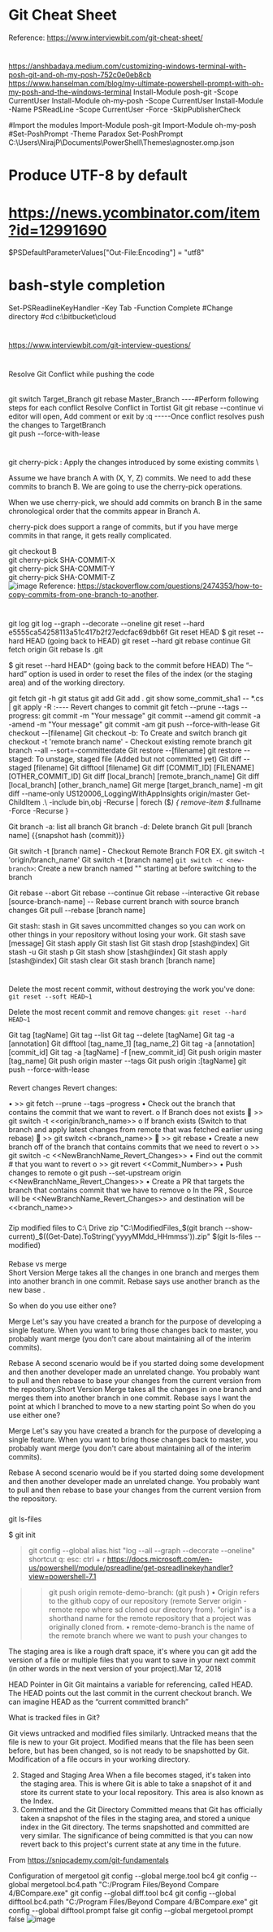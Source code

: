 # Git Cheat Sheet
Reference: https://www.interviewbit.com/git-cheat-sheet/
#
#
https://anshbadaya.medium.com/customizing-windows-terminal-with-posh-git-and-oh-my-posh-752c0e0eb8cb
https://www.hanselman.com/blog/my-ultimate-powershell-prompt-with-oh-my-posh-and-the-windows-terminal
Install-Module posh-git -Scope CurrentUser
Install-Module oh-my-posh -Scope CurrentUser
Install-Module -Name PSReadLine -Scope CurrentUser -Force -SkipPublisherCheck


#Import the modules
Import-Module posh-git
Import-Module oh-my-posh
#Set-PoshPrompt -Theme Paradox
Set-PoshPrompt C:\Users\NirajP\Documents\PowerShell\Themes\agnoster.omp.json
# Produce UTF-8 by default
# https://news.ycombinator.com/item?id=12991690
$PSDefaultParameterValues["Out-File:Encoding"] = "utf8"
# bash-style completion
Set-PSReadlineKeyHandler -Key Tab -Function Complete
#Change directory
#cd c:\bitbucket\cloud

#
#
https://www.interviewbit.com/git-interview-questions/
#
#
Resolve Git Conflict while pushing the code
######
git switch Target_Branch
git rebase Master_Branch
----#Perform following steps for each conflict
	Resolve Conflict in Tortist Git
	git rebase --continue
	vi editor will open, Add comment or exit by :q
-----Once conflict resolves push the changes to TargetBranch	
git push --force-with-lease
######
#
git cherry-pick : Apply the changes introduced by some existing commits \

Assume we have branch A with (X, Y, Z) commits. We need to add these commits to branch B. We are going to use the cherry-pick operations.

When we use cherry-pick, we should add commits on branch B in the same chronological order that the commits appear in Branch A.

cherry-pick does support a range of commits, but if you have merge commits in that range, it gets really complicated.

git checkout B \
git cherry-pick SHA-COMMIT-X \
git cherry-pick SHA-COMMIT-Y \
git cherry-pick SHA-COMMIT-Z \
![image](https://user-images.githubusercontent.com/61636643/177572907-eedb7dff-836b-4283-84bd-6004fc9b8bff.png)
Reference: https://stackoverflow.com/questions/2474353/how-to-copy-commits-from-one-branch-to-another.

#
git log
git log --graph --decorate --oneline
git reset --hard e5555ca54258113a51c417b2f27edcfac69dbb6f
Git reset HEAD
$ git reset --hard HEAD       (going back to HEAD)
git reset --hard
git rebase continue
Git fetch origin
Git rebase
ls .git

$ git reset --hard HEAD^      (going back to the commit before HEAD)
The “–hard” option is used in order to reset the files of the index (or the staging area) and of the working directory.	

git fetch
git -h
git status
git add 
Git add .
git show some_commit_sha1  -- *.cs | git apply -R :---- Revert changes to commit 
git fetch --prune --tags --progress: 
git commit -m "Your message"
git commit --amend
git commit -a -amend -m "Your message"
git commit -am
git push --force-with-lease
Git checkout --[filename]
Git checkout -b: To Create and switch branch 
git checkout -t 'remote branch name' - Checkout existing remote branch
git branch --all --sort=-committerdate
Git restore --[filename]
git restore --staged: To unstage, staged file (Added but not committed yet)
Git diff --staged [filename]
Git difftool [filename]
Git diff [COMMIT_ID] [FILENAME] [OTHER_COMMIT_ID] Git diff [local_branch] [remote_branch_name]
Git diff [local_branch] [other_branch_name]
Git merge [target_branch_name] -m
git diff --name-only US120006_LoggingWithAppInsights origin/master
Get-ChildItem .\ -include bin,obj -Recurse | forech ($_) {​​ remove-item $_.fullname -Force -Recurse }​​

Git branch -a: list all branch
Git branch -d: Delete branch
Git pull [branch name] {{snapshot hash (commit)}}

Git switch -t [branch name] - Checkout Remote Branch 
	FOR EX.  git switch -t 'origin/branch_name'
Git switch -t [branch name]
```git switch -c <new-branch>```: Create a new branch named "<new-branch>" starting at <start-point> before switching to the branch


Git rebase --abort
Git rebase --continue
Git rebase --interactive 
Git rebase [source-branch-name] -- Rebase current branch with source branch changes 
Git pull --rebase [branch name]

Git stash: stash in Git saves uncommitted changes so you can work on other things in your repository without losing your work.
Git stash save [message]
Git stash apply
Git stash list
Git stash drop [stash@index]
Git stash -u
Git stash p
Git stash show [stash@index]
Git stash apply [stash@index] 
Git stash clear
Git stash branch [branch name]

#
Delete the most recent commit, without destroying the work you've done:
```git reset --soft HEAD~1```

Delete the most recent commit and remove changes:
```git reset --hard HEAD~1```

Git tag [tagName]
Git tag --list
Git tag --delete [tagName]
Git tag -a [annotation]
Git difftool [tag_name_1] [tag_name_2]
Git tag -a [annotation] [commit_id]
Git tag -a [tagName] -f [new_commit_id] 
Git push origin master [tag_name]
Git push origin master --tags 
Git push origin :[tagName]
git push --force-with-lease
####
Revert changes
Revert changes:

•	>> git fetch --prune --tags –progress
•	Check out the branch that contains the commit that we want to revert. 
o	If Branch does not exists
	>> git switch -t <<origin/branch_name>>
o	If branch exists (Switch to that branch and apply latest changes from remote that was fetched earlier using rebase)
	>> git switch <<branch_name>>
	>> git rebase
•	Create a new branch off of the branch that contains commits that we need to revert 
o	>> git switch -c <<NewBranchName_Revert_Changes>>
•	Find out the commit # that you want to revert
o	>> git revert <<Commit_Number>>
•	Push changes to remote
o	git push --set-upstream origin <<NewBranchName_Revert_Changes>>
•	Create a PR that targets the branch that contains commit that we have to remove
o	In the PR , Source will be <<NewBranchName_Revert_Changes>> and destination will be <<branch_name>>



###
Zip modified files to C:\ Drive
zip "C:\ModifiedFiles_$(git branch --show-current)_$((Get-Date).ToString('yyyyMMdd_HHmmss')).zip" $(git ls-files --modified)
####
Rebase vs merge  
Short Version
Merge takes all the changes in one branch and merges them into another branch in one commit.
Rebase says  use another branch as the new base .

So when do you use either one?

Merge
Let's say you have created a branch for the purpose of developing a single feature. When you want to bring those changes back to master, you probably want merge (you don't care about maintaining all of the interim commits).

Rebase
A second scenario would be if you started doing some development and then another developer made an unrelated change. You probably want to pull and then rebase to base your changes from the current version from the repository.Short Version
Merge takes all the changes in one branch and merges them into another branch in one commit.
Rebase says I want the point at which I branched to move to a new starting point
So when do you use either one?

Merge
Let's say you have created a branch for the purpose of developing a single feature. When you want to bring those changes back to master, you probably want merge (you don't care about maintaining all of the interim commits).

Rebase
A second scenario would be if you started doing some development and then another developer made an unrelated change. You probably want to pull and then rebase to base your changes from the current version from the repository.

#####




git ls-files

$ git init

> git config --global alias.hist "log --all --graph --decorate --oneline"
shortcut
	q: 
	esc:
	ctrl + r
	https://docs.microsoft.com/en-us/powershell/module/psreadline/get-psreadlinekeyhandler?view=powershell-7.1
	
>> git push origin remote-demo-branch: (git push <repo name> <branch name>)
	• Origin refers to the github copy of our repository (remote Server origin - remote repo where sd cloned our directory from). "origin" is a shorthand name for the remote repository that a project was originally cloned from. 
	• remote-demo-branch is the name of the remote branch where we want to push your changes to


The staging area is like a rough draft space, it's where you can git add the version of a file or multiple files that you want to save in your next commit (in other words in the next version of your project).Mar 12, 2018

HEAD Pointer in Git
Git maintains a variable for referencing, called HEAD. The HEAD points out the last commit in the current checkout branch.  We can imagine HEAD as the “current committed branch”


What is tracked files in Git?

Git views untracked and modified files similarly. Untracked means that the file is new to your Git project. Modified means that the file has been seen before, but has been changed, so is not ready to be snapshotted by Git. Modification of a file occurs in your working directory.



2) Staged and Staging Area
When a file becomes staged, it's taken into the staging area. This is where Git is able to take a snapshot of it and store its current state to your local repository. This area is also known as the Index.
3) Committed and the Git Directory
Committed means that Git has officially taken a snapshot of the files in the staging area, and stored a unique index in the Git directory. The terms snapshotted and committed are very similar. The significance of being committed is that you can now revert back to this project's current state at any time in the future.

From <https://snipcademy.com/git-fundamentals> 


Configuration of mergetool
git config --global merge.tool bc4
git config --global mergetool.bc4.path "C:/Program Files/Beyond Compare 4/BCompare.exe"
git config --global diff.tool bc4
git config --global difftool.bc4.path "C:/Program Files/Beyond Compare 4/BCompare.exe"
git config --global difftool.prompt false
git config --global mergetool.prompt false
![image](https://user-images.githubusercontent.com/61636643/150656490-8da2f9d6-7f33-4960-b110-3bab00824f17.png)
